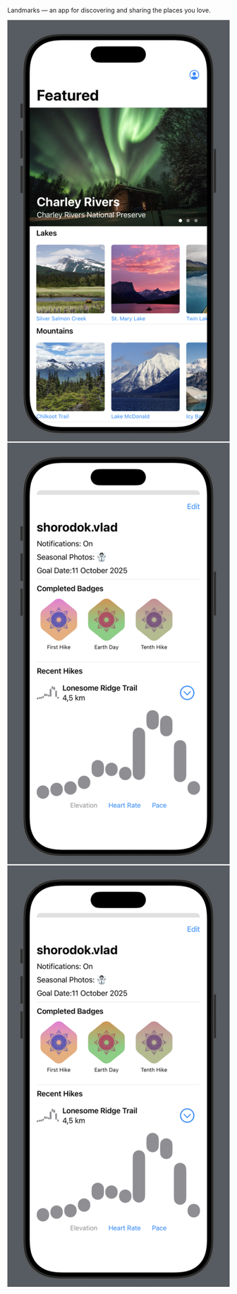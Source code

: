 Landmarks — an app for discovering and sharing the places you love. 

![App preview](./Landmarks/Resources/Screenshots/Screenshot_1.png)
![App preview](./Landmarks/Resources/Screenshots/Screenshot_2.png)
![App preview](./Landmarks/Resources/Screenshots/Screenshot_2.png)
